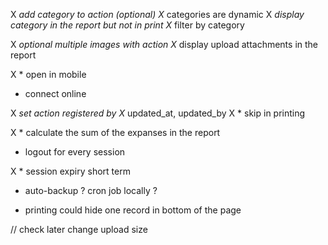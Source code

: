 X *add category to action (optional)
X* categories are dynamic
X *display category in the report but not in print
X* filter by category

X *optional multiple images with action
X* display upload attachments in the report

X * open in mobile

* connect online

X *set action registered by
X* updated_at, updated_by
X * skip in printing

X * calculate the sum of the expanses in the report

* logout for every session

X * session expiry short term

* auto-backup ? cron job locally ?

* printing could hide one record in bottom of the page

// check later
change upload size
